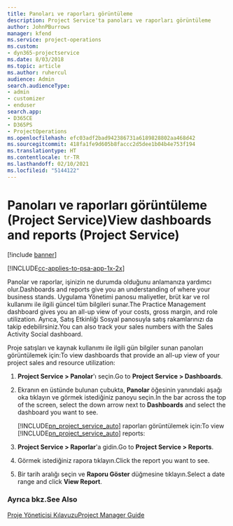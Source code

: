 ```yaml
---
title: Panoları ve raporları görüntüleme
description: Project Service'ta panoları ve raporları görüntüleme
author: JohnPBurrows
manager: kfend
ms.service: project-operations
ms.custom:
- dyn365-projectservice
ms.date: 8/03/2018
ms.topic: article
ms.author: ruhercul
audience: Admin
search.audienceType:
- admin
- customizer
- enduser
search.app:
- D365CE
- D365PS
- ProjectOperations
ms.openlocfilehash: efc03adf2bad942386731a6189828802aa468d42
ms.sourcegitcommit: 418fa1fe9d605b8faccc2d5dee1b04b4e753f194
ms.translationtype: HT
ms.contentlocale: tr-TR
ms.lasthandoff: 02/10/2021
ms.locfileid: "5144122"
---
```

# <a name="view-dashboards-and-reports-project-service"></a><span data-ttu-id="f5a9a-103">Panoları ve raporları görüntüleme (Project Service)</span><span class="sxs-lookup"><span data-stu-id="f5a9a-103">View dashboards and reports (Project Service)</span></span>

[!include [banner](../includes/psa-now-project-operations.md)]

[!INCLUDE[cc-applies-to-psa-app-1x-2x](../includes/cc-applies-to-psa-app-1x-2x.md)]

<span data-ttu-id="f5a9a-104">Panolar ve raporlar, işinizin ne durumda olduğunu anlamanıza yardımcı olur.</span><span class="sxs-lookup"><span data-stu-id="f5a9a-104">Dashboards and reports give you an understanding of where your business stands.</span></span> <span data-ttu-id="f5a9a-105">Uygulama Yönetimi panosu maliyetler, brüt kar ve rol kullanımı ile ilgili güncel tüm bilgileri sunar.</span><span class="sxs-lookup"><span data-stu-id="f5a9a-105">The Practice Management dashboard gives you an all-up view of your costs, gross margin, and role utilization.</span></span> <span data-ttu-id="f5a9a-106">Ayrıca, Satış Etkinliği Sosyal panosuyla satış rakamlarınızı da takip edebilirsiniz.</span><span class="sxs-lookup"><span data-stu-id="f5a9a-106">You can also track your sales numbers with the Sales Activity Social dashboard.</span></span>  
  
 <span data-ttu-id="f5a9a-107">Proje satışları ve kaynak kullanımı ile ilgili gün bilgiler sunan panoları görüntülemek için:</span><span class="sxs-lookup"><span data-stu-id="f5a9a-107">To view dashboards that provide an all-up view of your project sales and resource utilization:</span></span>  
  
1. <span data-ttu-id="f5a9a-108">**Project Service > Panolar**'ı seçin.</span><span class="sxs-lookup"><span data-stu-id="f5a9a-108">Go to **Project Service > Dashboards**.</span></span>  
  
2. <span data-ttu-id="f5a9a-109">Ekranın en üstünde bulunan çubukta, **Panolar** öğesinin yanındaki aşağı oka tıklayın ve görmek istediğiniz panoyu seçin.</span><span class="sxs-lookup"><span data-stu-id="f5a9a-109">In the bar across the top of the screen, select the down arrow next to **Dashboards** and select the dashboard you want to see.</span></span>  
  
   <span data-ttu-id="f5a9a-110">[!INCLUDE[pn_project_service_auto](../includes/pn-project-service-auto.md)] raporları görüntülemek için:</span><span class="sxs-lookup"><span data-stu-id="f5a9a-110">To view [!INCLUDE[pn_project_service_auto](../includes/pn-project-service-auto.md)] reports:</span></span>  
  
3. <span data-ttu-id="f5a9a-111">**Project Service > Raporlar**'a gidin.</span><span class="sxs-lookup"><span data-stu-id="f5a9a-111">Go to **Project Service > Reports**.</span></span>  
  
4. <span data-ttu-id="f5a9a-112">Görmek istediğiniz rapora tıklayın.</span><span class="sxs-lookup"><span data-stu-id="f5a9a-112">Click the report you want to see.</span></span>  
  
5. <span data-ttu-id="f5a9a-113">Bir tarih aralığı seçin ve **Raporu Göster** düğmesine tıklayın.</span><span class="sxs-lookup"><span data-stu-id="f5a9a-113">Select a date range and click **View Report**.</span></span>  
  
### <a name="see-also"></a><span data-ttu-id="f5a9a-114">Ayrıca bkz.</span><span class="sxs-lookup"><span data-stu-id="f5a9a-114">See Also</span></span>  
 [<span data-ttu-id="f5a9a-115">Proje Yöneticisi Kılavuzu</span><span class="sxs-lookup"><span data-stu-id="f5a9a-115">Project Manager Guide</span></span>](../psa/project-manager-guide.md)
